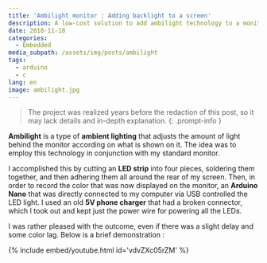 ```yaml
---
title: 'Ambilight monitor : Adding backlight to a screen'
description: A low-cost solution to add ambilight technology to a monitor.
date: 2018-11-18
categories:
  - Embedded
media_subpath: /assets/img/posts/ambilight
tags:
  - arduino
  - c
lang: en
image: ambilight.jpg
---
```


> The project was realized years before the redaction of this post, so it may lack details and in-depth explanation.
{: .prompt-info }

**Ambilight** is a type of **ambient lighting** that adjusts the amount of light behind the monitor according on what is shown on it. The idea was to employ this technology in conjunction with my standard monitor. 

I accomplished this by cutting an **LED strip** into four pieces, soldering them together, and then adhering them all around the rear of my screen. Then, in order to record the color that was now displayed on the monitor, an **Arduino Nano** that was directly connected to my computer via USB controlled the LED light.
I used an old **5V phone charger** that had a broken connector, which I took out and kept just the power wire for powering all the LEDs. 

I was rather pleased with the outcome, even if there was a slight delay and some color lag.
Below is a brief demonstration :

{% include embed/youtube.html id='vdvZXc05rZM' %}
